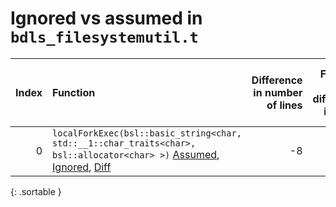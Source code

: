 # Ignored vs assumed in `bdls_filesystemutil.t`

<script src="../sorttable.js"></script>
|   Index | Function                                                                                                                                                             |   Difference in number of lines |   Function size difference in bytes |   Number of lines in assumed build | Number of bytes in assumed build   |   Number of lines in ignored build | Number of bytes in ignored build   |
|--------:|:---------------------------------------------------------------------------------------------------------------------------------------------------------------------|--------------------------------:|------------------------------------:|-----------------------------------:|:-----------------------------------|-----------------------------------:|:-----------------------------------|
|       0 | `localForkExec(bsl::basic_string<char, std::__1::char_traits<char>, bsl::allocator<char> >)` [Assumed](0.assume.s.txt), [Ignored](0.none.s.txt), [Diff](0.diff.html) |                              -8 |                                 -32 |                                272 | 4,370,816                          |                                304 | 4,370,880                          |
{: .sortable }
